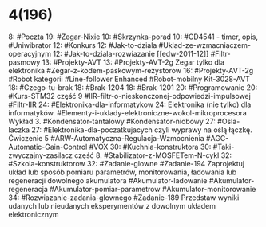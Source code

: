 # 4(196)

8: #Poczta 
	19: #Zegar-Nixie
10: #Skrzynka-porad 
	10: #CD4541 - timer, opis, #Uniwibrator
12: #Konkurs 
	12:  #Jak-to-dziala  #Uklad-ze-wzmacniaczem-operacyjnym 
	12:  #Jak-to-dziala-rozwiazanie [[edw-2011-12]] #Filtr-pasmowy 
13: #Projekty-AVT 
	13:  #Projekty-AVT-2g  Zegar tylko dla elektronika #Zegar-z-kodem-paskowym-rezystorow
	16: #Projekty-AVT-2g #Robot kategorii #Line-follower Enhanced #Robot-mobilny Kit-3028-AVT
18: #Czego-tu-brak 
	18: #Brak-1204 
	18: #Brak-1201
20: #Programowanie 
	20: #Kurs-STM32 część 9 #IIR-filtr-o-nieskonczonej-odpowiedzi-impulsowej #Filtr-IIR
24: #Elektronika-dla-informatykow 
	24: Elektronika (nie tylko) dla informatyków. #Elementy-i-uklady-elektroniczne-wokol-mikroprocesora Wykład 3. #Kondensator-tantalowy #Kondensator-niobowy
27: #Osla-laczka 
	27: #Elektronika-dla-poczatkujacych czyli wyprawy na oślą łączkę. Ćwiczenie 5 #ARW-Automatyczna-Regulacja-Wzmocnienia #AGC-Automatic-Gain-Control #VOX
  30: #Kuchnia-konstruktora 
	  30: #Taki-zwyczajny-zasilacz część 8. #Stabilizator-z-MOSFETem-N-cykl
  32: #Szkola-konstruktorow 
	  32: #Zadanie-glowne #Zadanie-194 Zaprojektuj układ lub sposób pomiaru parametrów, monitorowania, ładowania lub regeneracji dowolnego akumulatora #Akumulator-ladowanie #Akumulator-regeneracja #Akumulator-pomiar-parametrow #Akumulator-monitorowanie
	  34: #Rozwiazanie-zadania-glownego #Zadanie-189 Przedstaw wyniki udanych lub nieudanych eksperymentów z dowolnym układem elektronicznym 
	